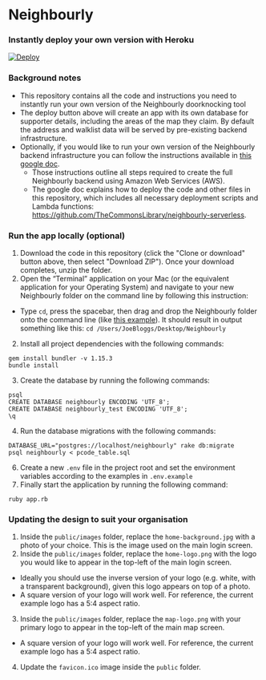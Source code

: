 # Neighbourly

### Instantly deploy your own version with Heroku

[![Deploy](https://www.herokucdn.com/deploy/button.svg)](https://heroku.com/deploy)

### Background notes

- This repository contains all the code and instructions you need to instantly run your own version of the Neighbourly doorknocking tool
- The deploy button above will create an app with its own database for supporter details, including the areas of the map they claim. By default the address and walklist data will be served by pre-existing backend infrastructure.
- Optionally, if you would like to run your own version of the Neighbourly backend infrastructure you can follow the instructions available in [this google doc](https://docs.google.com/document/d/1Amn246ERnAL_LTfBhCIZpRyTPwwtUYUeD2u90qPPl0c/edit).
  - Those instructions outline all steps required to create the full Neighbourly backend using Amazon Web Services (AWS).
  - The google doc explains how to deploy the code and other files in this repository, which includes all necessary deployment scripts and Lambda functions: https://github.com/TheCommonsLibrary/neighbourly-serverless.

### Run the app locally (optional)

1. Download the code in this repository (click the "Clone or download" button above, then select "Download ZIP"). Once your download completes, unzip the folder.
2. Open the “Terminal” application on your Mac (or the equivalent application for your Operating System) and navigate to your new Neighbourly folder on the command line by following this instruction:
  - Type `cd`, press the spacebar, then drag and drop the Neighbourly folder onto the command line (like [this example](https://s3-ap-southeast-2.amazonaws.com/neighbourly-data/change-directory-command-line.gif)). It should result in output something like this: `cd /Users/JoeBloggs/Desktop/Neighbourly`
2. Install all project dependencies with the following commands:
  ```
  gem install bundler -v 1.15.3
  bundle install
  ```
3. Create the database by running the following commands:
  ```
  psql
  CREATE DATABASE neighbourly ENCODING 'UTF_8';
  CREATE DATABASE neighbourly_test ENCODING 'UTF_8';
  \q
  ```
4. Run the database migrations with the following commands:
  ```
  DATABASE_URL="postgres://localhost/neighbourly" rake db:migrate
  psql neighbourly < pcode_table.sql
  ```
6. Create a new `.env` file in the project root and set the environment variables according to the examples in `.env.example`
7. Finally start the application by running the following command:
  ```
  ruby app.rb
  ```

### Updating the design to suit your organisation

1. Inside the `public/images` folder, replace the `home-background.jpg` with a photo of your choice. This is the image used on the main login screen.
2. Inside the `public/images` folder, replace the `home-logo.png` with the logo you would like to appear in the top-left of the main login screen.
  - Ideally you should use the inverse version of your logo (e.g. white, with a transparent background), given this logo appears on top of a photo.
  - A square version of your logo will work well. For reference, the current example logo has a 5:4 aspect ratio.
3. Inside the `public/images` folder, replace the `map-logo.png` with your primary logo to appear in the top-left of the main map screen.
  - A square version of your logo will work well. For reference, the current example logo has a 5:4 aspect ratio.
4. Update the `favicon.ico` image inside the `public` folder.
